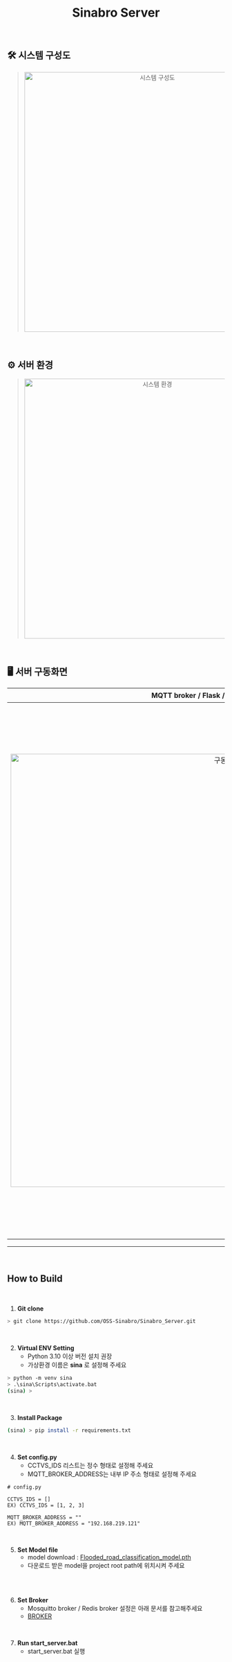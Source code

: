 <div align="center">
  <h1>Sinabro Server</h1>
<br/>
</div>

## 🛠 시스템 구성도
><p align="center"><img src="https://github.com/OSS-Sinabro/Sinabro_Server/assets/90829718/5b7d8e34-79e5-4831-9091-6faea1e605cf" alt="시스템 구성도" width="600"></p>

<br/>

## ⚙ 서버 환경
><p align="center"><img src="https://github.com/OSS-Sinabro/Sinabro_Server/assets/90829718/6982fc1e-fdf6-4554-81c5-57f9be5a3ba1" alt="시스템 환경" width="600"></p>

<br/>

## 🖥 서버 구동화면

| **MQTT broker / Flask / Classification / Celery** | **관제센터 Webpage** |
| :--------: | :---------------------------: |
| <p align="center"><img src="https://github.com/OSS-Sinabro/Sinabro_Server/assets/90829718/0943afb7-930d-4bee-9010-e652704d2139" alt="구동화면 1" width="1000"></p> | <p align="center"><img src="https://github.com/OSS-Sinabro/Sinabro_Server/assets/90829718/f8a6bfbf-21d5-48a7-a98b-4d88f1b4522e" alt="구동화면 2" width="1200"></p> |

---
<br/>

## How to Build
<br/>

1. **Git clone**
```bash
> git clone https://github.com/OSS-Sinabro/Sinabro_Server.git
```
<br/>

2. **Virtual ENV Setting**<br/>
    - Python 3.10 이상 버전 설치 권장<br/>
    - 가상환경 이름은 <b>sina</b> 로 설정해 주세요

```bash
> python -m venv sina
> .\sina\Scripts\activate.bat
(sina) >
```
<br/>

3. **Install Package**<br/>

```bash
(sina) > pip install -r requirements.txt
```
<br/>

4. **Set config.py**<br/>
    - CCTVS_IDS 리스트는 정수 형태로 설정해 주세요<br/>
    - MQTT_BROKER_ADDRESS는 내부 IP 주소 형태로 설정해 주세요
```
# config.py

CCTVS_IDS = []
EX) CCTVS_IDS = [1, 2, 3]

MQTT_BROKER_ADDRESS = ""
EX) MQTT_BROKER_ADDRESS = "192.168.219.121"
```
<br/>

5. **Set Model file**<br/>
    - model download : <a href="https://drive.google.com/file/d/16JeA2ZvXkhJcd5dfkVBkT9tbOrz0xvyb/view?usp=sharing">Flooded_road_classification_model.pth</a>
    - 다운로드 받은 model을 project root path에 위치시켜 주세요
<br/>
<br/>

6. **Set Broker**<br/>
    - Mosquitto broker / Redis broker 설정은 아래 문서를 참고해주세요
    - <a href="https://github.com/OSS-Sinabro/Sinabro_Server/blob/main/SET_BROKER.md"> BROKER</a>
    
<br/>

7. **Run start_server.bat**
    - start_server.bat 실행

<br/>

